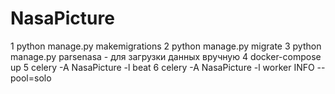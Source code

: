 # NasaPicture
1 python manage.py makemigrations
2 python manage.py migrate
3 python manage.py parsenasa - для загрузки данных вручную
4 docker-compose up
5 celery -A NasaPicture -l beat
6 celery -A NasaPicture -l worker INFO --pool=solo
